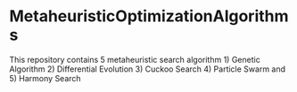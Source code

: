 # MetaheuristicOptimizationAlgorithms
This repository contains 5 metaheuristic search algorithm 1) Genetic Algorithm 2) Differential Evolution 3) Cuckoo Search 4) Particle Swarm and 5) Harmony Search 
